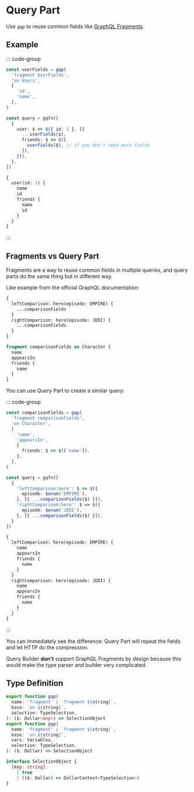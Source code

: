 # Query Part

Use `gqp` to reuse common fields like [GraphQL Fragments](https://graphql.org/learn/queries/#fragments).

## Example

::: code-group
```ts [Query Builder]
const userFields = gqp(
  'fragment UserFields',
  'on Users',
  [
    'id',
    'name',
  ],
)

const query = gqfn([
  {
    user: $ => $({ id: 1 }, [{
      ...userFields($),
      friends: $ => $([
        userFields($), // if you don't need more fields
      ]),
    }]),
  },
])
```

```graphql [GraphQL Query]
{
  user(id: 1) {
    name
    id
    friends {
      name
      id
    }
  }
}
```
:::

## Fragments vs Query Part

Fragments are a way to reuse common fields in multiple queries, and query parts do the same thing but in different way.

Like example from the official GraphQL documentation:

```graphql
{
  leftComparison: hero(episode: EMPIRE) {
    ...comparisonFields
  }
  rightComparison: hero(episode: JEDI) {
    ...comparisonFields
  }
}

fragment comparisonFields on Character {
  name
  appearsIn
  friends {
    name
  }
}
```

You can use Query Part to create a similar query:

::: code-group
```ts [Query Builder]
const comparisonFields = gqp(
  'fragment comparisonFields',
  'on Character',
  [
    'name',
    'appearsIn',
    {
      friends: $ => $(['name']),
    },
  ],
)

const query = gqfn([
  {
    'leftComparison:hero': $ => $({
      episode: $enum('EMPIRE'),
    }, [{ ...comparisonFields($) }]),
    'rightComparison:hero': $ => $({
      episode: $enum('JEDI'),
    }, [{ ...comparisonFields($) }]),
  }
])
```

```graphql [GraphQL Query]
{
  leftComparison: hero(episode: EMPIRE) {
    name
    appearsIn
    friends {
      name
    }
  }
  rightComparison: hero(episode: JEDI) {
    name
    appearsIn
    friends {
      name
    }
  }
}
```
:::

You can immediately see the difference: Query Part will repeat the fields and let HTTP do the compression.

Query Builder **don't** support GraphQL Fragments by design because this would make the type parser and builder very complicated.

## Type Definition

```ts
export function gqp(
  name: 'fragment' | `fragment ${string}`,
  base: `on ${string}`,
  selection: TypeSelection,
): ($: Dollar<any>) => SelectionObject
export function gqp(
  name: 'fragment' | `fragment ${string}`,
  base: `on ${string}`,
  vars: Variables,
  selection: TypeSelection,
): ($: Dollar) => SelectionObject

interface SelectionObject {
  [key: string]:
    | true
    | (($: Dollar) => DollarContext<TypeSelection>)
}
```

